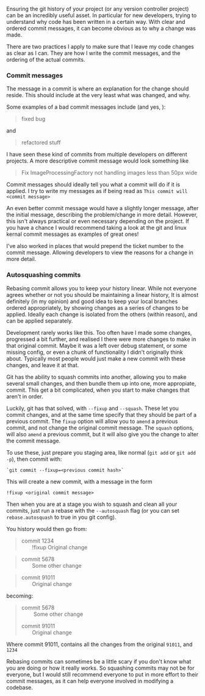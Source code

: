 Ensuring the git history of your project (or any version controller project) can be an incredibly useful asset.
In particular for new developers, trying to understand why code has been written in a certain way.
With clear and ordered commit messages, it can become obvious as to why a change was made. 

There are two practices I apply to make sure that I leave my code changes as clear as I can. 
They are how I write the commit messages, and the
ordering of the actual commits.

### Commit messages
The message in a commit is where an explanation for the change should reside.
This should include at the very least what was changed, and why.

Some examples of a bad commit messages include (and yes, ):

> fixed bug

and

> refactored stuff

I have seen these kind of commits from multiple developers on different projects. A more descriptive commit message would look something like

> Fix ImageProcessingFactory not handling images less than 50px wide

Commit messages should ideally tell you what a commit will do if it is applied.
I try to write my messages as if being read as `This commit will <commit message>`

An even better commit message would have a slightly longer message, after the initial message, describing the problem/change in more detail. 
However, this isn't always practical or even necessary depending on the project.
If you have a chance I would recommend taking a look at the git and linux kernal commit messages as examples of great ones!

I've also worked in places that would prepend the ticket number to the commit message. Allowing developers to view the reasons for a change in more
detail.

### Autosquashing commits
Rebasing commit allows you to keep your history linear. 
While not everyone agrees whether or not you should be maintaining a linear history, 
It is almost definitely (in my opinion) and good idea to keep your local branches ordered appropriately, by showing changes as a series of changes to be applied.
Ideally each change is isolated from the others (within reason), and can be applied separately.

Development rarely works like this. Too often have I made some changes, progressed a bit further, and realised I there were more changes to make in
that original commit.
Maybe it was a left over debug statement, or some missing config, or even a chunk of functionality I didn't originally think about. 
Typically most people would just make a new commit with these changes, and leave it at that. 

Git has the ability to squash commits into another, allowing you to make several small changes, and then bundle them up into one, more appropiate,
commit.
This get a bit complicated, when you start to make changes that aren't in order.

Luckily, git has that solved, with `--fixup` and `--squash`. These let you commit changes, and at the same time specify that they should be part of a
previous commit.
The `fixup` option will allow you to `amend` a previous commit, and not change the original commit  message.
The `squash` options, will also `amend` a previous commit, but it will also give you the change to alter the commit message.

To use these, just prepare you staging area, like normal (`git add` or `git add -p`), then commit with:

    `git commit --fixup=<previous commit hash>`

This will create a new commit, with a message in the form

    !fixup <original commit message>

Then when you are at a stage you wish to squash and clean all your commits, just run a rebase with the `--autosquash` flag (or you can set
`rebase.autosquash` to true in you git config).

You history would then go from:

>commit 1234
><br> &nbsp; &nbsp; &nbsp; &nbsp;!fixup Original change

>commit 5678
><br> &nbsp; &nbsp; &nbsp; &nbsp;Some other change

>commit 91011
><br> &nbsp; &nbsp; &nbsp; &nbsp;Original change

becoming:

>commit 5678
><br>&nbsp; &nbsp; &nbsp; &nbsp; Some other change
>
>commit 91011
><br> &nbsp; &nbsp; &nbsp; &nbsp;Original change

Where commit 91011, contains all the changes from the original `91011`, and `1234`


Rebasing commits can sometimes be a little scary if you don't know what you are doing or how it really works.
So squashing commits may not be for everyone, but I would still recommend everyone to put in more effort to their commit messages, as it can help
everyone involved in modifying a codebase.

